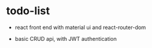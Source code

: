 # todo-list

- react front end with material ui and react-router-dom

- basic CRUD api, with JWT authentication


